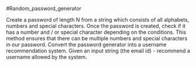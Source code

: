 #Random_password_generator 

Create a password of length N from a string which consists of all alphabets, numbers and special characters.
Once the password is created, check if it has a number and / or special character depending on the conditions.
This method ensures that there can be multiple numbers and special characters in our password.
Convert the password generator into a username recommendation system.
Given an input string (the email id) - recommend a username allowed by the system.
